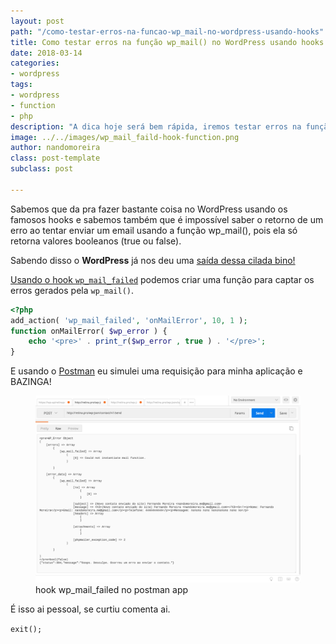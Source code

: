 ```yaml
---
layout: post
path: "/como-testar-erros-na-funcao-wp_mail-no-wordpress-usando-hooks"
title: Como testar erros na função wp_mail() no WordPress usando hooks
date: 2018-03-14
categories:
- wordpress
tags:
- wordpress
- function
- php
description: "A dica hoje será bem rápida, iremos testar erros na função wp_mail() no WordPress usando hooks."
image: ../../images/wp_mail_faild-hook-function.png
author: nandomoreira
class: post-template
subclass: post

---
```

Sabemos que da pra fazer bastante coisa no WordPress usando os famosos hooks e sabemos também que é impossível saber o retorno de um erro ao tentar enviar um email usando a função wp_mail(), pois ela só retorna valores booleanos (true ou false).

Sabendo disso o **WordPress** já nos deu uma [saída dessa cilada bino!](../../images/its-a-trap-bino.jpg)

[Usando o hook `wp_mail_failed`](https://developer.wordpress.org/reference/hooks/wp_mail_failed/) podemos criar uma função para captar os erros gerados pela `wp_mail()`.

```php
<?php
add_action( 'wp_mail_failed', 'onMailError', 10, 1 );
function onMailError( $wp_error ) {
    echo '<pre>' . print_r($wp_error , true ) . '</pre>';
}
```

E usando o [Postman](https://www.getpostman.com/) eu simulei uma requisição para minha aplicação e BAZINGA!

<figure>
<img src="../../images/wp_mail-error-postman.png" alt="hook wp_mail_failed no postman app"/>
<figcaption>hook wp_mail_failed no postman app</figcaption>
</figure>

É isso ai pessoal, se curtiu comenta ai.

`exit();`
